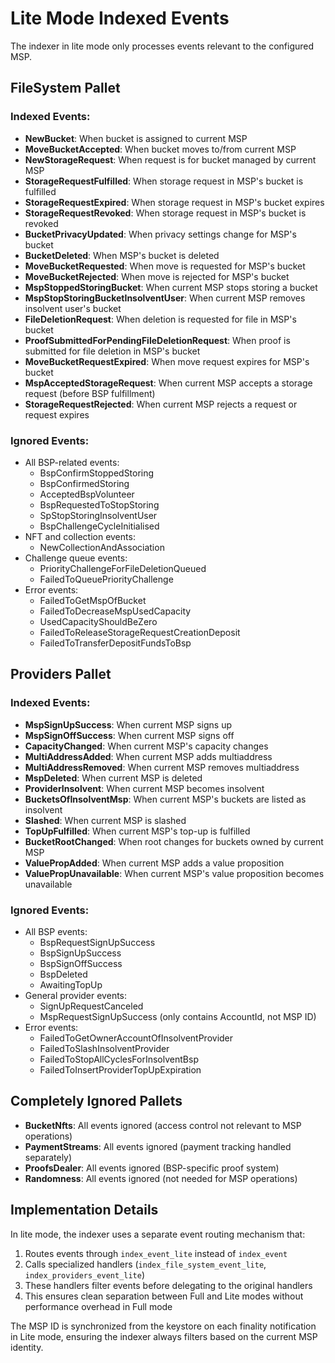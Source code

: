 # Lite Mode Indexed Events

The indexer in lite mode only processes events relevant to the configured MSP.

## FileSystem Pallet

### Indexed Events:
- **NewBucket**: When bucket is assigned to current MSP
- **MoveBucketAccepted**: When bucket moves to/from current MSP  
- **NewStorageRequest**: When request is for bucket managed by current MSP
- **StorageRequestFulfilled**: When storage request in MSP's bucket is fulfilled
- **StorageRequestExpired**: When storage request in MSP's bucket expires
- **StorageRequestRevoked**: When storage request in MSP's bucket is revoked
- **BucketPrivacyUpdated**: When privacy settings change for MSP's bucket
- **BucketDeleted**: When MSP's bucket is deleted
- **MoveBucketRequested**: When move is requested for MSP's bucket
- **MoveBucketRejected**: When move is rejected for MSP's bucket
- **MspStoppedStoringBucket**: When current MSP stops storing a bucket
- **MspStopStoringBucketInsolventUser**: When current MSP removes insolvent user's bucket
- **FileDeletionRequest**: When deletion is requested for file in MSP's bucket
- **ProofSubmittedForPendingFileDeletionRequest**: When proof is submitted for file deletion in MSP's bucket
- **MoveBucketRequestExpired**: When move request expires for MSP's bucket
- **MspAcceptedStorageRequest**: When current MSP accepts a storage request (before BSP fulfillment)
- **StorageRequestRejected**: When current MSP rejects a request or request expires

### Ignored Events:
- All BSP-related events:
  - BspConfirmStoppedStoring
  - BspConfirmedStoring
  - AcceptedBspVolunteer
  - BspRequestedToStopStoring
  - SpStopStoringInsolventUser
  - BspChallengeCycleInitialised
- NFT and collection events:
  - NewCollectionAndAssociation
- Challenge queue events:
  - PriorityChallengeForFileDeletionQueued
  - FailedToQueuePriorityChallenge
- Error events:
  - FailedToGetMspOfBucket
  - FailedToDecreaseMspUsedCapacity
  - UsedCapacityShouldBeZero
  - FailedToReleaseStorageRequestCreationDeposit
  - FailedToTransferDepositFundsToBsp

## Providers Pallet

### Indexed Events:
- **MspSignUpSuccess**: When current MSP signs up
- **MspSignOffSuccess**: When current MSP signs off
- **CapacityChanged**: When current MSP's capacity changes
- **MultiAddressAdded**: When current MSP adds multiaddress
- **MultiAddressRemoved**: When current MSP removes multiaddress
- **MspDeleted**: When current MSP is deleted
- **ProviderInsolvent**: When current MSP becomes insolvent
- **BucketsOfInsolventMsp**: When current MSP's buckets are listed as insolvent
- **Slashed**: When current MSP is slashed
- **TopUpFulfilled**: When current MSP's top-up is fulfilled
- **BucketRootChanged**: When root changes for buckets owned by current MSP
- **ValuePropAdded**: When current MSP adds a value proposition
- **ValuePropUnavailable**: When current MSP's value proposition becomes unavailable

### Ignored Events:
- All BSP events:
  - BspRequestSignUpSuccess
  - BspSignUpSuccess
  - BspSignOffSuccess
  - BspDeleted
  - AwaitingTopUp
- General provider events:
  - SignUpRequestCanceled
  - MspRequestSignUpSuccess (only contains AccountId, not MSP ID)
- Error events:
  - FailedToGetOwnerAccountOfInsolventProvider
  - FailedToSlashInsolventProvider
  - FailedToStopAllCyclesForInsolventBsp
  - FailedToInsertProviderTopUpExpiration

## Completely Ignored Pallets
- **BucketNfts**: All events ignored (access control not relevant to MSP operations)
- **PaymentStreams**: All events ignored (payment tracking handled separately)
- **ProofsDealer**: All events ignored (BSP-specific proof system)
- **Randomness**: All events ignored (not needed for MSP operations)

## Implementation Details

In lite mode, the indexer uses a separate event routing mechanism that:
1. Routes events through `index_event_lite` instead of `index_event`
2. Calls specialized handlers (`index_file_system_event_lite`, `index_providers_event_lite`)
3. These handlers filter events before delegating to the original handlers
4. This ensures clean separation between Full and Lite modes without performance overhead in Full mode

The MSP ID is synchronized from the keystore on each finality notification in Lite mode, ensuring the indexer always filters based on the current MSP identity.